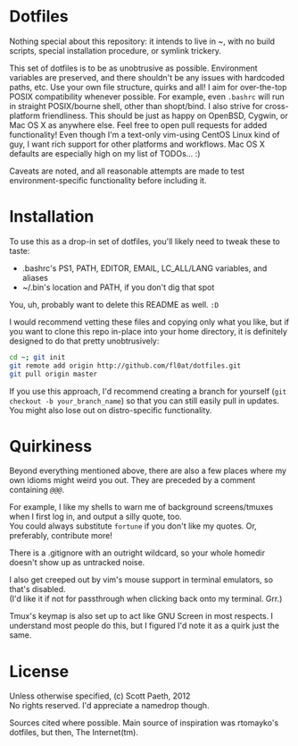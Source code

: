 Dotfiles
========

Nothing special about this repository: it intends to live in ~, with no build scripts, special installation procedure, or symlink trickery.

This set of dotfiles is to be as unobtrusive as possible. Environment variables are preserved, and there shouldn't be any issues with hardcoded paths, etc. Use your own file structure, quirks and all!
I aim for over-the-top POSIX compatibility whenever possible. For example, even ``.bashrc`` will run in straight POSIX/bourne shell, other than shopt/bind.
I also strive for cross-platform friendliness. This should be just as happy on OpenBSD, Cygwin, or Mac OS X as anywhere else.
Feel free to open pull requests for added functionality! Even though I'm a text-only vim-using CentOS Linux kind of guy, I want rich support for other platforms and workflows. Mac OS X defaults are especially high on my list of TODOs... :)

Caveats are noted, and all reasonable attempts are made to test environment-specific functionality before including it.

Installation
============

To use this as a drop-in set of dotfiles, you'll likely need to tweak these to taste:
 * .bashrc's PS1, PATH, EDITOR, EMAIL, LC_ALL/LANG variables, and aliases
 * ~/.bin's location and PATH, if you don't dig that spot

You, uh, probably want to delete this README as well. `:D`

I would recommend vetting these files and copying only what you like, but if you want to clone this repo in-place into your home directory, it is definitely designed to do that pretty unobtrusively:

```bash
cd ~; git init
git remote add origin http://github.com/fl0at/dotfiles.git
git pull origin master
```

If you use this approach, I'd recommend creating a branch for yourself (`git checkout -b your_branch_name`) so that you can still easily pull in updates.  
You might also lose out on distro-specific functionality.

Quirkiness
==========

Beyond everything mentioned above, there are also a few places where my own idioms might weird you out. They are preceded by a comment containing _`@@@`_.

For example, I like my shells to warn me of background screens/tmuxes when I first log in, and output a silly quote, too.  
You could always substitute `fortune` if you don't like my quotes.
Or, preferably, contribute more!

There is a .gitignore with an outright wildcard, so your whole homedir doesn't show up as untracked noise.

I also get creeped out by vim's mouse support in terminal emulators, so that's disabled.  
(I'd like it if not for passthrough when clicking back onto my terminal. Grr.)

Tmux's keymap is also set up to act like GNU Screen in most respects. I understand most people do this, but I figured I'd note it as a quirk just the same.

License
=======

Unless otherwise specified, (c) Scott Paeth, 2012  
No rights reserved. I'd appreciate a namedrop though.

Sources cited where possible. Main source of inspiration was rtomayko's dotfiles, but then, The Internet(tm).
